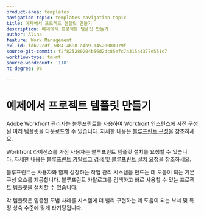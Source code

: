 ```yaml
---
product-area: templates
navigation-topic: templates-navigation-topic
title: 예제에서 프로젝트 템플릿 만들기
description: 예제에서 프로젝트 템플릿 만들기
author: Alina
feature: Work Management
exl-id: fdb72cdf-7d84-4698-a4b9-14520080979f
source-git-commit: f2f825280204b56d2dc85efc7a315a4377e551c7
workflow-type: tm+mt
source-wordcount: '118'
ht-degree: 0%

---
```


# 예제에서 프로젝트 템플릿 만들기

<!--
<p data-mc-conditions="QuicksilverOrClassic.Draft mode">(NOTE: this is for QS only. Rest of the article still OK for classic.)</p>
-->

Adobe Workfront 관리자는 블루프린트를 사용하여 Workfront 인스턴스에 사전 구성된 여러 템플릿을 다운로드할 수 있습니다. 자세한 내용은 [블루프린트 구성](../../../administration-and-setup/blueprints/configure-template-package.md)을 참조하세요.

Workfront 라이선스를 가진 사용자는 블루프린트 템플릿 설치를 요청할 수 있습니다. 자세한 내용은 [블루프린트 카탈로그 검색 및 블루프린트 설치 요청](../../../administration-and-setup/blueprints/browse-catalog.md)을 참조하세요.

블루프린트는 사용자와 함께 성장하는 작업 관리 시스템을 만드는 데 도움이 되는 기본 구성 요소를 제공합니다. 블루프린트 카탈로그를 검색하고 바로 사용할 수 있는 프로젝트 템플릿을 설치할 수 있습니다.

각 템플릿은 입증된 모범 사례를 시스템에 더 빨리 구현하는 데 도움이 되는 부서 및 특정 성숙 수준에 맞게 타기팅됩니다.
